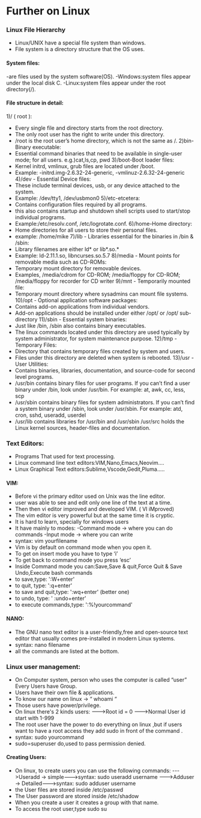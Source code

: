 # Further on Linux
### Linux File Hierarchy
- Linux/UNIX have a special file system than windows.
- File system is a directory structure that the OS uses.
#### System files:
-are files used by the system software(OS).
-Windows:system files appear under the local disk C.
-Linux:system files appear under the root directory(/).
#### File structure in detail:
1)/ ( root ):
- Every single file and directory starts from the root directory.
- The only root user has the right to write under this directory.
- /root is the root user’s home directory, which is not the same as /.
2)bin-Binary executable:
- Essential command binaries that need to be available in single-user mode; for all users. e.g.)cat,ls,cp, pwd
3)/boot-Boot loader files:
- Kernel initrd, vmlinux, grub files are located under /boot.
- Example: -initrd.img-2.6.32-24-generic,
            -vmlinuz-2.6.32-24-generic
4)/dev - Essential Device files:
- These include terminal devices, usb, or any device attached to the system.
- Example: /dev/tty1, /dev/usbmon0
5)/etc-etcetera:
- Contains configuration files required by all programs.
- this also contains startup and shutdown shell scripts used to start/stop individual programs.
- Example:/etc/resolv.conf, /etc/logrotate.conf.
6)/home-Home directory:
- Home directories for all users to store their personal files.
- example: /home/mike
7)/lib - Libraries essential for the binaries in /bin & /sbin:
- Library filenames are either ld* or lib*.so.*
- Example: ld-2.11.1.so, libncurses.so.5.7
8)/media - Mount points for removable media such as CD-ROMs:
- Temporary mount directory for removable devices.
- Examples, /media/cdrom for CD-ROM; /media/floppy for CD-ROM; /media/floppy for recorder for CD writer
9)/mnt - Temporarily mounted file:
- Temporary mount directory where sysadmins can mount file systems.
10)/opt - Optional application software packages:
- Contains add-on applications from individual vendors.
- Add-on applications should be installed under either /opt/ or /opt/ sub-directory
11)/sbin - Essential system binaries:
- Just like /bin, /sbin also contains binary executables.
- The linux commands located under this directory are used typically by system administrator, for system maintenance purpose. 
12)/tmp - Temporary Files:
- Directory that contains temporary files created by system and users.
- Files under this directory are deleted when system is rebooted.
13)/usr - User Utilities:
- Contains binaries, libraries, documentation, and
source-code for second level programs.
- /usr/bin contains binary files for user programs. If you can’t find a user binary under /bin, look under /usr/bin. For example: at, awk, cc, less, scp
- /usr/sbin contains binary files for system administrators. If you can’t find a system binary under /sbin, look under /usr/sbin. For example: atd, cron, sshd, useradd, userdel
- /usr/lib contains libraries for /usr/bin and /usr/sbin /usr/src holds the Linux kernel sources, header-files and documentation.
### Text Editors:
- Programs That used for text processing.
- Linux command line text editors:VIM,Nano,Emacs,Neovim....
- Linux Graphical Text editors:Sublime,Vscode,Gedit,Pluma.....
#### VIM:
- Before vi the primary editor used on Unix was the line editor.
- user was able to see and edit only one line of the text at a time.
- Then then vi editor improved and developed VIM. ( VI iMproved)
- The vim editor is very powerful but at the same time it is cryptic.
- It is hard to learn, specially for windows users
- It have mainly to modes:
-Command mode -> where you can do commands
-Input mode -> where you can write
- syntax: vim yourfilename
- Vim is by default on command mode when you open it.
- To get on insert mode you have to type ‘i’
- To get back to command mode you press ‘esc’
- Inside Command mode you can:Save,Save & quit,Force Quit & Save Undo,Execute bash commands
- to save,type: ':W+enter'
- to quit, type: ':q+enter'
- to save and quit,type: ':wq+enter'  (better one)
- to undo, type: ' :undo+enter'
- to execute commands,type: ':%!yourcommand'
#### NANO:
- The GNU nano text editor is a user-friendly,free and open-source text editor that usually comes pre-installed in modern Linux systems.
- syntax: nano filename
- all the commands are listed at the bottom.
### Linux user management:
- On Computer system, person who uses the computer is called “user” Every Users have Group.
- Users have their own file & applications.
- To know our name on linux -> “ whoami “
- Those users have power/privilege.
- On linux there's 2 kinds users:
--->Root id = 0
--->Normal User id start with 1-999
- The root user have the power to do everything on linux ,but if users want to have a root access they add sudo in front of the command .
- syntax: sudo yourcommand
- sudo=superuser do,used to pass permission denied.
#### Creating Users:
- On linux, to create users you can use the following commands:
--->Useradd -> simple--->syntax: sudo useradd username
--->Adduser -> Detailed--->syntax: sudo adduser username
- the User files are stored inside /etc/passwd
- The User password are stored inside /etc/shadow
- When you create a user it creates a group with that name.
- To access the root user,type sudo su